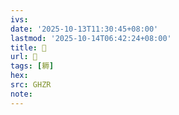 ```yaml
---
ivs:
date: '2025-10-13T11:30:45+08:00'
lastmod: '2025-10-14T06:42:24+08:00'
title: 󰧁
url: 󰧁
tags: [耨]
hex: 
src: GHZR
note:
---
```


